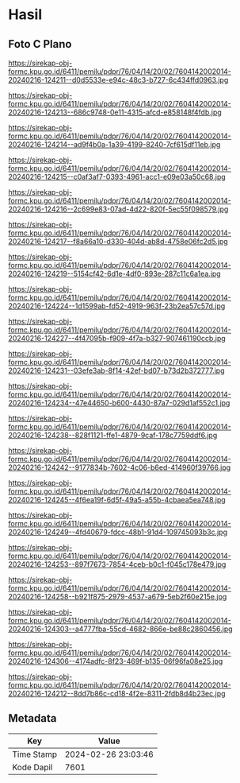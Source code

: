 # Hasil

## Foto C Plano

https://sirekap-obj-formc.kpu.go.id/6411/pemilu/pdpr/76/04/14/20/02/7604142002014-20240216-124211--d0d5533e-e94c-48c3-b727-6c434ffd0963.jpg

https://sirekap-obj-formc.kpu.go.id/6411/pemilu/pdpr/76/04/14/20/02/7604142002014-20240216-124213--686c9748-0e11-4315-afcd-e858148f4fdb.jpg

https://sirekap-obj-formc.kpu.go.id/6411/pemilu/pdpr/76/04/14/20/02/7604142002014-20240216-124214--ad9f4b0a-1a39-4199-8240-7cf615df11eb.jpg

https://sirekap-obj-formc.kpu.go.id/6411/pemilu/pdpr/76/04/14/20/02/7604142002014-20240216-124215--c0af3af7-0393-4961-acc1-e09e03a50c68.jpg

https://sirekap-obj-formc.kpu.go.id/6411/pemilu/pdpr/76/04/14/20/02/7604142002014-20240216-124216--2c699e83-07ad-4d22-820f-5ec55f098579.jpg

https://sirekap-obj-formc.kpu.go.id/6411/pemilu/pdpr/76/04/14/20/02/7604142002014-20240216-124217--f8a66a10-d330-404d-ab8d-4758e06fc2d5.jpg

https://sirekap-obj-formc.kpu.go.id/6411/pemilu/pdpr/76/04/14/20/02/7604142002014-20240216-124219--5154cf42-6d1e-4df0-893e-287c11c6a1ea.jpg

https://sirekap-obj-formc.kpu.go.id/6411/pemilu/pdpr/76/04/14/20/02/7604142002014-20240216-124224--1d1599ab-fd52-4919-963f-23b2ea57c57d.jpg

https://sirekap-obj-formc.kpu.go.id/6411/pemilu/pdpr/76/04/14/20/02/7604142002014-20240216-124227--4f47095b-f909-4f7a-b327-907461190ccb.jpg

https://sirekap-obj-formc.kpu.go.id/6411/pemilu/pdpr/76/04/14/20/02/7604142002014-20240216-124231--03efe3ab-8f14-42ef-bd07-b73d2b372777.jpg

https://sirekap-obj-formc.kpu.go.id/6411/pemilu/pdpr/76/04/14/20/02/7604142002014-20240216-124234--47e44650-b600-4430-87a7-029d1af552c1.jpg

https://sirekap-obj-formc.kpu.go.id/6411/pemilu/pdpr/76/04/14/20/02/7604142002014-20240216-124238--828f1121-ffe1-4879-9caf-178c7759ddf6.jpg

https://sirekap-obj-formc.kpu.go.id/6411/pemilu/pdpr/76/04/14/20/02/7604142002014-20240216-124242--9177834b-7602-4c06-b6ed-414960f39766.jpg

https://sirekap-obj-formc.kpu.go.id/6411/pemilu/pdpr/76/04/14/20/02/7604142002014-20240216-124245--4f6ea19f-6d5f-49a5-a55b-4cbaea5ea748.jpg

https://sirekap-obj-formc.kpu.go.id/6411/pemilu/pdpr/76/04/14/20/02/7604142002014-20240216-124249--4fd40679-fdcc-48b1-91d4-109745093b3c.jpg

https://sirekap-obj-formc.kpu.go.id/6411/pemilu/pdpr/76/04/14/20/02/7604142002014-20240216-124253--897f7673-7854-4ceb-b0c1-f045c178e479.jpg

https://sirekap-obj-formc.kpu.go.id/6411/pemilu/pdpr/76/04/14/20/02/7604142002014-20240216-124258--b921f875-2979-4537-a679-5eb2f60e215e.jpg

https://sirekap-obj-formc.kpu.go.id/6411/pemilu/pdpr/76/04/14/20/02/7604142002014-20240216-124303--a4777fba-55cd-4682-866e-be88c2860456.jpg

https://sirekap-obj-formc.kpu.go.id/6411/pemilu/pdpr/76/04/14/20/02/7604142002014-20240216-124306--4174adfc-8f23-469f-b135-06f96fa08e25.jpg

https://sirekap-obj-formc.kpu.go.id/6411/pemilu/pdpr/76/04/14/20/02/7604142002014-20240216-124212--8dd7b86c-cd18-4f2e-8311-2fdb8d4b23ec.jpg


## Metadata

| Key        | Value               |
| ---------- | ------------------- |
| Time Stamp | 2024-02-26 23:03:46 |
| Kode Dapil | 7601                |



